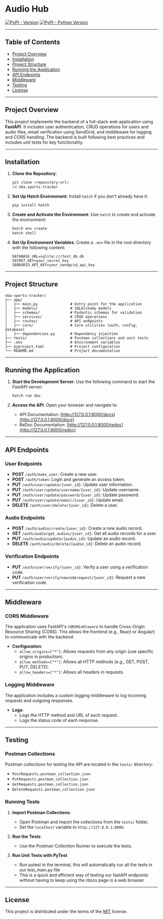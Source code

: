 # Audio Hub

[![PyPI - Version](https://img.shields.io/pypi/v/app.svg)](https://pypi.org/project/app)
[![PyPI - Python Version](https://img.shields.io/pypi/pyversions/app.svg)](https://pypi.org/project/app)

---

## Table of Contents

- [Project Overview](#project-overview)
- [Installation](#installation)
- [Project Structure](#project-structure)
- [Running the Application](#running-the-application)
- [API Endpoints](#api-endpoints)
- [Middleware](#middleware)
- [Testing](#testing)
- [License](#license)

---

## Project Overview

This project implements the backend of a full-stack web application using **FastAPI**. It includes user authentication, CRUD operations for users and audio files, email verification using SendGrid, and middleware for logging and CORS handling. The backend is built following best practices and includes unit tests for key functionality.

---

## Installation

1. **Clone the Repository**:
   ```bash
   git clone <repository-url>
   cd nba-sports-tracker
   ```

2. **Set Up Hatch Environment**:
   Install `hatch` if you don’t already have it:
   ```bash
   pip install hatch
   ```

3. **Create and Activate the Environment**:
   Use `hatch` to create and activate the environment:
   ```bash
   hatch env create
   hatch shell
   ```

4. **Set Up Environment Variables**:
   Create a `.env` file in the root directory with the following content:
   ```env
   DATABASE_URL=sqlite:///test_db.db
   SECRET_KEY=your_secret_key
   SENDGRID_API_KEY=your_sendgrid_api_key
   ```

---

## Project Structure

```
nba-sports-tracker/
├── app/
│   ├── main.py               # Entry point for the application
│   ├── models/               # SQLAlchemy models
│   ├── schemas/              # Pydantic schemas for validation
│   ├── services/             # CRUD operations
│   ├── routes/               # API endpoints
│   ├── core/                 # Core utilities (auth, config, database)
│   ├── dependencies.py       # Dependency injection
├── tests/                    # Postman collections and unit tests
├── .env                      # Environment variables
├── pyproject.toml            # Project configuration
└── README.md                 # Project documentation
```

---

## Running the Application

1. **Start the Development Server**:
   Use the following command to start the FastAPI server:
   ```bash
   hatch run dev
   ```

2. **Access the API**:
   Open your browser and navigate to:
   - API Documentation: [http://127.0.0.1:8000/docs](http://127.0.0.1:8000/docs)
   - ReDoc Documentation: [http://127.0.0.1:8000/redoc](http://127.0.0.1:8000/redoc)

---

## API Endpoints

### User Endpoints
- **POST** `/auth/make_user`: Create a new user.
- **POST** `/auth/token`: Login and generate an access token.
- **PUT** `/auth/user/update/{user_id}`: Update user information.
- **PUT** `/auth/user/update/username/{user_id}`: Update username.
- **PUT** `/auth/user/update/password/{user_id}`: Update password.
- **PUT** `/auth/user/update/email/{user_id}`: Update email.
- **DELETE** `/auth/user/delete/{user_id}`: Delete a user.

### Audio Endpoints
- **POST** `/auth/audio/create/{user_id}`: Create a new audio record.
- **GET** `/auth/audio/get_audios/{user_id}`: Get all audio records for a user.
- **PUT** `/auth/audio/update/{audio_id}`: Update an audio record.
- **DELETE** `/auth/audio/delete/{audio_id}`: Delete an audio record.

### Verification Endpoints
- **PUT** `/auth/user/verify/{user_id}`: Verify a user using a verification code.
- **PUT** `/auth/user/verify/newcoderequest/{user_id}`: Request a new verification code.

---

## Middleware

### CORS Middleware
The application uses FastAPI's `CORSMiddleware` to handle Cross-Origin Resource Sharing (CORS). This allows the frontend (e.g., React or Angular) to communicate with the backend.

- **Configuration**:
  - `allow_origins=["*"]`: Allows requests from any origin (use specific origins in production).
  - `allow_methods=["*"]`: Allows all HTTP methods (e.g., GET, POST, PUT, DELETE).
  - `allow_headers=["*"]`: Allows all headers in requests.

### Logging Middleware
The application includes a custom logging middleware to log incoming requests and outgoing responses.

- **Logs**:
  - Logs the HTTP method and URL of each request.
  - Logs the status code of each response.

---

## Testing

### Postman Collections
Postman collections for testing the API are located in the `tests/` directory:
- `PostRequests.postman_collection.json`
- `PutRequests.postman_collection.json`
- `GetRequests.postman_collection.json`
- `DeleteRequests.postman_collection.json`

### Running Tests
1. **Import Postman Collections**:
   - Open Postman and import the collections from the `tests/` folder.
   - Set the `localhost` variable to `http://127.0.0.1:8000`.

2. **Run the Tests**:
   - Use the Postman Collection Runner to execute the tests.

3. **Run Unit Tests with PyTest**
   - Run pytest in the terminal, this will automatically run all the tests in our test_main.py file
   - This is a quick and efficient way of testing our fastAPI endpoints without having to keep using the /docs page in a web browser

---

## License

This project is distributed under the terms of the [MIT](https://spdx.org/licenses/MIT.html) license.
